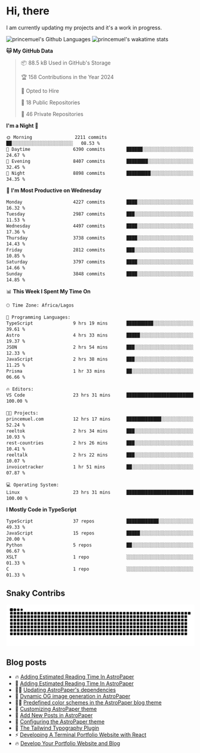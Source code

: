 # Hi, there

<!--
**princemuel/princemuel** is a ✨ _special_ ✨ repository because its `README.md` (this file) appears on your GitHub profile.

Here are some ideas to get you started:

- 🔭 I’m currently working on ...
- 🌱 I’m currently learning ...
- 👯 I’m looking to collaborate on ...
- 🤔 I’m looking for help with ...
- 💬 Ask me about ...
- 📫 How to reach me: ...
- 😄 Pronouns: ...
- ⚡ Fun fact: ...
-->

I am currently updating my projects and it's a work in progress.

![princemuel's Github Languages](https://github-readme-stats.vercel.app/api/top-langs/?username=princemuel&text_color=586069&layout=compact&hide_border=true&title_color=0366d6&count_private=true&include_all_commits=true&theme=tokyonight&show_icons=true)
![princemuel's wakatime stats](https://github-readme-stats.vercel.app/api/wakatime?username=princemuel&text_color=586069&layout=compact&hide_border=true&title_color=0366d6&count_private=true&include_all_commits=true&theme=tokyonight&show_icons=true)

<!--START_SECTION:waka-->
**🐱 My GitHub Data** 

> 📦 88.5 kB Used in GitHub's Storage 
 > 
> 🏆 158 Contributions in the Year 2024
 > 
> 💼 Opted to Hire
 > 
> 📜 18 Public Repositories 
 > 
> 🔑 46 Private Repositories 
 > 
**I'm a Night 🦉** 

```text
🌞 Morning                2211 commits        ██░░░░░░░░░░░░░░░░░░░░░░░   08.53 % 
🌆 Daytime                6390 commits        ██████░░░░░░░░░░░░░░░░░░░   24.67 % 
🌃 Evening                8407 commits        ████████░░░░░░░░░░░░░░░░░   32.45 % 
🌙 Night                  8898 commits        █████████░░░░░░░░░░░░░░░░   34.35 % 
```
📅 **I'm Most Productive on Wednesday** 

```text
Monday                   4227 commits        ████░░░░░░░░░░░░░░░░░░░░░   16.32 % 
Tuesday                  2987 commits        ███░░░░░░░░░░░░░░░░░░░░░░   11.53 % 
Wednesday                4497 commits        ████░░░░░░░░░░░░░░░░░░░░░   17.36 % 
Thursday                 3738 commits        ████░░░░░░░░░░░░░░░░░░░░░   14.43 % 
Friday                   2812 commits        ███░░░░░░░░░░░░░░░░░░░░░░   10.85 % 
Saturday                 3797 commits        ████░░░░░░░░░░░░░░░░░░░░░   14.66 % 
Sunday                   3848 commits        ████░░░░░░░░░░░░░░░░░░░░░   14.85 % 
```


📊 **This Week I Spent My Time On** 

```text
🕑︎ Time Zone: Africa/Lagos

💬 Programming Languages: 
TypeScript               9 hrs 19 mins       ██████████░░░░░░░░░░░░░░░   39.61 % 
Astro                    4 hrs 33 mins       █████░░░░░░░░░░░░░░░░░░░░   19.37 % 
JSON                     2 hrs 54 mins       ███░░░░░░░░░░░░░░░░░░░░░░   12.33 % 
JavaScript               2 hrs 38 mins       ███░░░░░░░░░░░░░░░░░░░░░░   11.25 % 
Prisma                   1 hr 33 mins        ██░░░░░░░░░░░░░░░░░░░░░░░   06.66 % 

🔥 Editors: 
VS Code                  23 hrs 31 mins      █████████████████████████   100.00 % 

🐱‍💻 Projects: 
princemuel.com           12 hrs 17 mins      █████████████░░░░░░░░░░░░   52.24 % 
reeltok                  2 hrs 34 mins       ███░░░░░░░░░░░░░░░░░░░░░░   10.93 % 
rest-countries           2 hrs 26 mins       ███░░░░░░░░░░░░░░░░░░░░░░   10.41 % 
reeltalk                 2 hrs 22 mins       ███░░░░░░░░░░░░░░░░░░░░░░   10.07 % 
invoicetracker           1 hr 51 mins        ██░░░░░░░░░░░░░░░░░░░░░░░   07.87 % 

💻 Operating System: 
Linux                    23 hrs 31 mins      █████████████████████████   100.00 % 
```

**I Mostly Code in TypeScript** 

```text
TypeScript               37 repos            ████████████░░░░░░░░░░░░░   49.33 % 
JavaScript               15 repos            █████░░░░░░░░░░░░░░░░░░░░   20.00 % 
Python                   5 repos             ██░░░░░░░░░░░░░░░░░░░░░░░   06.67 % 
XSLT                     1 repo              ░░░░░░░░░░░░░░░░░░░░░░░░░   01.33 % 
C                        1 repo              ░░░░░░░░░░░░░░░░░░░░░░░░░   01.33 % 
```




<!--END_SECTION:waka-->

## Snaky Contribs

<img src='/assets/github-snake-dark.svg' alt='Snaky Contributions' />

## Blog posts

<!-- BLOG-POST-LIST:START -->
 - 🔥 <a href='https://princemuel.vercel.app/blog/how-to-add-an-estimated-reading-time/?&ref=github-profile-readme'>Adding Estimated Reading Time In AstroPaper</a>
 - 🚀 <a href='https://princemuel.vercel.app/blog/how-to-add-estimated-reading-time/?&ref=github-profile-readme'>Adding Estimated Reading Time In AstroPaper</a>
 - 👨‍💻 <a href='https://princemuel.vercel.app/blog/how-to-update-dependencies/?&ref=github-profile-readme'>Updating AstroPaper&#39;s dependencies</a>
 - 👀 <a href='https://princemuel.vercel.app/blog/dynamic-og-images/?&ref=github-profile-readme'>Dynamic OG image generation in AstroPaper</a>
 - ✍🏽 <a href='https://princemuel.vercel.app/blog/predefined-color-schemes/?&ref=github-profile-readme'>Predefined color schemes in the AstroPaper blog theme</a>
 - 🥳 <a href='https://princemuel.vercel.app/blog/customizing-astropaper-theme-color-schemes/?&ref=github-profile-readme'>Customizing AstroPaper theme</a>
 - 💯 <a href='https://princemuel.vercel.app/blog/adding-new-post/?&ref=github-profile-readme'>Add New Posts in AstroPaper</a>
 - 💫 <a href='https://princemuel.vercel.app/blog/how-to-configure-astropaper-theme/?&ref=github-profile-readme'>Configuring the AstroPaper theme</a>
 - 🌮 <a href='https://princemuel.vercel.app/blog/tailwind-typography/?&ref=github-profile-readme'>The Tailwind Typography Plugin</a>
 - ⚡️ <a href='https://princemuel.vercel.app/blog/terminal-development/?&ref=github-profile-readme'>Developing A Terminal Portfolio Website with React</a>
 - 🔥 <a href='https://princemuel.vercel.app/blog/portfolio-website-development/?&ref=github-profile-readme'>Develop Your Portfolio Website and Blog</a><!-- BLOG-POST-LIST:END -->
